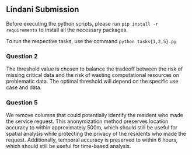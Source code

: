 ## Lindani Submission

Before executing the python scripts, please run `pip install -r requirements` to install all the necessary packages.

To run the respective tasks, use the command `python tasks{1,2,5}.py`

### Question 2

The threshold value is chosen to balance the tradeoff between the risk of missing critical data and the risk of wasting 
computational resources on problematic data. The optimal threshold will depend on the specific use case and data.

### Question 5
We remove columns that could potentially identify the resident who made the service request.
This anonymization method preserves location accuracy to within approximately 500m,
which should still be useful for spatial analysis while protecting the privacy of the residents who made the request.
Additionally, temporal accuracy is preserved to within 6 hours, which should still be useful for time-based analysis.

